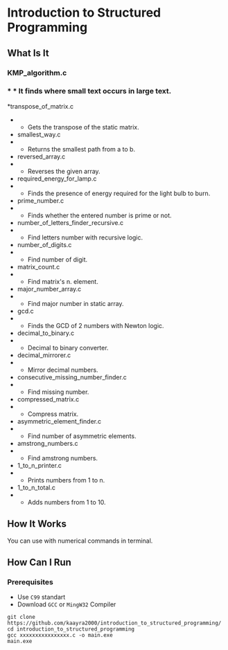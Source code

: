 # Introduction to Structured Programming

## What Is It
### KMP_algorithm.c
### * * It finds where small text occurs in large text. 
*transpose_of_matrix.c
* * Gets the transpose of the static matrix.
* smallest_way.c
* * Returns the smallest path from a to b.
* reversed_array.c
* * Reverses the given array.
* required_energy_for_lamp.c
* * Finds the presence of energy required for the light bulb to burn.
* prime_number.c
* * Finds whether the entered number is prime or not.
* number_of_letters_finder_recursive.c
* * Find letters number with recursive logic.
* number_of_digits.c
* * Find number of digit.
* matrix_count.c
* * Find matrix's n. element.
* major_number_array.c
* * Find major number in static array.
* gcd.c
* * Finds the GCD of 2 numbers with Newton logic.
* decimal_to_binary.c
* * Decimal to binary converter.
* decimal_mirrorer.c
* * Mirror decimal numbers.
* consecutive_missing_number_finder.c
* * Find missing number.
* compressed_matrix.c
* * Compress matrix.
* asymmetric_element_finder.c
* * Find number of asymmetric elements.
* amstrong_numbers.c
* * Find amstrong numbers.
* 1_to_n_printer.c
* * Prints numbers from 1 to n.
* 1_to_n_total.c
* * Adds numbers from 1 to 10.


## How It Works
You can use with numerical commands in terminal. 
## How Can I Run

### Prerequisites

* Use `C99` standart 
* Download `GCC`  or `MingW32` Compiler 

```
git clone https://github.com/kaayra2000/introduction_to_structured_programming/
cd introduction_to_structured_programming
gcc xxxxxxxxxxxxxxxx.c -o main.exe
main.exe
```
